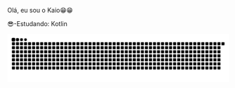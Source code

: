  Olá, eu sou o Kaio😁😁


😎-Estudando: Kotlin



![Snake animation](https://github.com/kaiorobles7/kaiorobles7/blob/output/github-contribution-grid-snake.svg)

